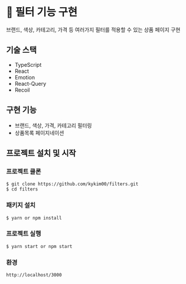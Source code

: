 # 📝 필터 기능 구현

브랜드, 색상, 카테고리, 가격 등 여러가지 필터를 적용할 수 있는 상품 페이지 구현

## 기술 스택

- TypeScript
- React
- Emotion
- React-Query
- Recoil

## 구현 기능

- 브랜드, 색상, 가격, 카테고리 필터링
- 상품목록 페이지네이션

## 프로젝트 설치 및 시작

### 프로젝트 클론

```
$ git clone https://github.com/kykim00/filters.git
$ cd filters
```

### 패키지 설치

```
$ yarn or npm install
```

### 프로젝트 실행

```
$ yarn start or npm start
```

### 환경

```
http://localhost/3000
```
